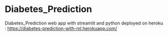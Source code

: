 # Diabetes_Prediction
Diabetes_Prediction web app with streamlit and python deployed on heroku :
https://diabetes-prediction-with-ml.herokuapp.com/
